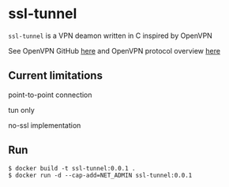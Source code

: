 # ssl-tunnel

`ssl-tunnel` is a VPN deamon written in C
inspired by OpenVPN

See OpenVPN GitHub [here](https://github.com/OpenVPN/openvpn)
and OpenVPN protocol overview [here](https://build.openvpn.net/doxygen/network_protocol.html)

## Current limitations
point-to-point connection

tun only

no-ssl implementation

## Run
    $ docker build -t ssl-tunnel:0.0.1 .
    $ docker run -d --cap-add=NET_ADMIN ssl-tunnel:0.0.1